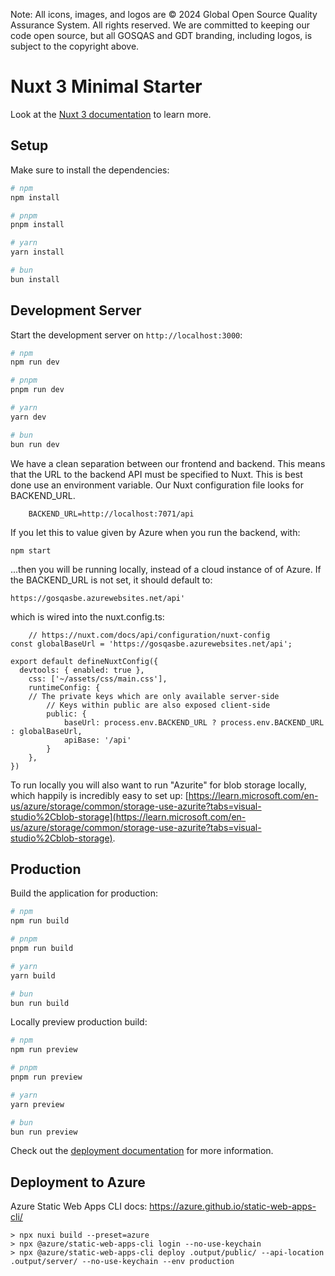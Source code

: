 Note: All icons, images, and logos are © 2024 Global Open Source Quality Assurance System. All rights reserved.
We are committed to keeping our code open source, but all GOSQAS and GDT 
branding, including logos, is subject to the copyright above.

# Nuxt 3 Minimal Starter

Look at the [Nuxt 3 documentation](https://nuxt.com/docs/getting-started/introduction) to learn more.

## Setup

Make sure to install the dependencies:

```bash
# npm
npm install

# pnpm
pnpm install

# yarn
yarn install

# bun
bun install
```

## Development Server

Start the development server on `http://localhost:3000`:

```bash
# npm
npm run dev

# pnpm
pnpm run dev

# yarn
yarn dev

# bun
bun run dev
```

We have a clean separation between our frontend and backend.
This means that the URL to the backend API must be specified to Nuxt.
This is best done use an environment variable. Our Nuxt configuration
file looks for BACKEND_URL.
```
    BACKEND_URL=http://localhost:7071/api
```
If you let this to value given by Azure when you run the backend,
    with:
```
npm start
```
...then you will be running locally, instead of a cloud instance of
 of Azure. If the BACKEND_URL is not set, it should default to:
```
https://gosqasbe.azurewebsites.net/api'
```
which is wired into the nuxt.config.ts:
```
    // https://nuxt.com/docs/api/configuration/nuxt-config
const globalBaseUrl = 'https://gosqasbe.azurewebsites.net/api';

export default defineNuxtConfig({
  devtools: { enabled: true },
    css: ['~/assets/css/main.css'],
    runtimeConfig: {
    // The private keys which are only available server-side
        // Keys within public are also exposed client-side
        public: {
            baseUrl: process.env.BACKEND_URL ? process.env.BACKEND_URL : globalBaseUrl,
            apiBase: '/api'
        }
    },
})
```

To run locally you will also want to run "Azurite" for blob storage
locally, which
happily is incredibly easy to set up:
[https://learn.microsoft.com/en-us/azure/storage/common/storage-use-azurite?tabs=visual-studio%2Cblob-storage](https://learn.microsoft.com/en-us/azure/storage/common/storage-use-azurite?tabs=visual-studio%2Cblob-storage).


## Production

Build the application for production:

```bash
# npm
npm run build

# pnpm
pnpm run build

# yarn
yarn build

# bun
bun run build
```

Locally preview production build:

```bash
# npm
npm run preview

# pnpm
pnpm run preview

# yarn
yarn preview

# bun
bun run preview
```

Check out the [deployment documentation](https://nuxt.com/docs/getting-started/deployment) for more information.

## Deployment to Azure

Azure Static Web Apps CLI docs: https://azure.github.io/static-web-apps-cli/

``` shell
> npx nuxi build --preset=azure
> npx @azure/static-web-apps-cli login --no-use-keychain
> npx @azure/static-web-apps-cli deploy .output/public/ --api-location .output/server/ --no-use-keychain --env production
```
